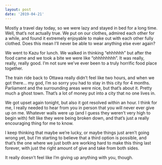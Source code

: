```yaml
---
layout: post
date: '2019-04-21'
---
```


Mostly a travel day today, so we were lazy and stayed in bed for a long time. Well, that’s not actually true. We put on our clothes, admired each other for a while, and found it extremely enjoyable to make out with each other fully clothed. Does this mean I’ll never be able to wear anything else ever again?

We went to Kazu for lunch. We walked in thinking “ehhhhhh” but after the food came and we took a bite we were like “ohhhhhhhh”. It was really, really, really good. I’m not sure we’ve ever been to a truly horrific food place together. 

The train ride back to Ottawa really didn’t feel like two hours, and when we got there… my god, I’m so sorry you had to stay in this city for 4 months. Parliament and the surrounding areas were nice, but that’s about it. Pretty much a ghost town. That’s a lot of money put into a city that no one lives in.

We got upset again tonight, but also it got resolved within an hour. I think for me, I really needed to hear from you in person that you will never ever give up on me. Whatever walls were up (and I guess they weren’t very high to begin with) felt like they were being broken down, and that’s just a really encouraging thing for me to know. 

I keep thinking that maybe we’re lucky, or maybe things just aren’t going wrong yet, but I’m starting to believe that a third option is possible, and that’s the one where we just both are working hard to make this thing last forever, with just the right amount of give and take from both sides.

It really doesn’t feel like I’m giving up anything with you, though.
